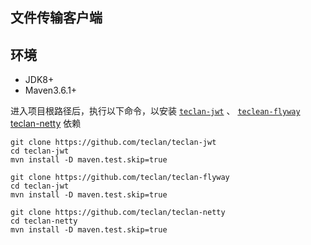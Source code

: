 ## 文件传输客户端

## 环境
- JDK8+
- Maven3.6.1+

进入项目根路径后，执行以下命令，以安装
 [`teclan-jwt`](https://github.com/teclan/teclan-jwt) 、
 [`teclean-flyway`](https://github.com/teclan/teclan-flyway)
 [teclan-netty](https://github.com/teclan/teclan-netty) 
 依赖

``` 
git clone https://github.com/teclan/teclan-jwt
cd teclan-jwt
mvn install -D maven.test.skip=true

git clone https://github.com/teclan/teclan-flyway
cd teclan-jwt
mvn install -D maven.test.skip=true

git clone https://github.com/teclan/teclan-netty
cd teclan-netty
mvn install -D maven.test.skip=true
```